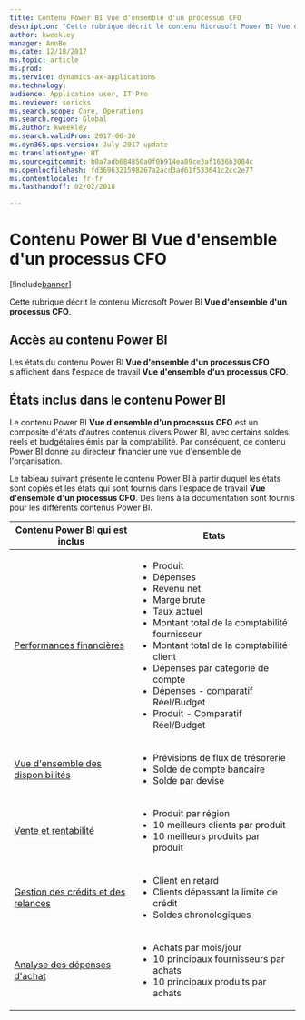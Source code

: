 ```yaml
---
title: Contenu Power BI Vue d'ensemble d'un processus CFO
description: "Cette rubrique décrit le contenu Microsoft Power BI Vue d'ensemble d'un processus CFO."
author: kweekley
manager: AnnBe
ms.date: 12/18/2017
ms.topic: article
ms.prod: 
ms.service: dynamics-ax-applications
ms.technology: 
audience: Application user, IT Pro
ms.reviewer: sericks
ms.search.scope: Core, Operations
ms.search.region: Global
ms.author: kweekley
ms.search.validFrom: 2017-06-30
ms.dyn365.ops.version: July 2017 update
ms.translationtype: HT
ms.sourcegitcommit: b0a7adb684850a0f0b914ea89ce3af1636b3084c
ms.openlocfilehash: fd3696321598267a2acd3ad61f533641c2cc2e77
ms.contentlocale: fr-fr
ms.lasthandoff: 02/02/2018

---
```


# <a name="cfo-overview-power-bi-content"></a>Contenu Power BI Vue d'ensemble d'un processus CFO

[!include[banner](../includes/banner.md)]


Cette rubrique décrit le contenu Microsoft Power BI **Vue d'ensemble d'un processus CFO**. 

## <a name="accessing-the-power-bi-content"></a>Accès au contenu Power BI

Les états du contenu Power BI **Vue d'ensemble d'un processus CFO** s'affichent dans l'espace de travail **Vue d'ensemble d'un processus CFO**.

## <a name="reports-that-are-included-in-the-power-bi-content"></a>États inclus dans le contenu Power BI
Le contenu Power BI **Vue d'ensemble d'un processus CFO** est un composite d'états d'autres contenus divers Power BI, avec certains soldes réels et budgétaires émis par la comptabilité. Par conséquent, ce contenu Power BI donne au directeur financier une vue d'ensemble de l'organisation.

Le tableau suivant présente le contenu Power BI à partir duquel les états sont copiés et les états qui sont fournis dans l'espace de travail **Vue d'ensemble d'un processus CFO**. Des liens à la documentation sont fournis pour les différents contenus Power BI.

| Contenu Power BI qui est inclus     | Etats |
|---------------------------------------|---------|
| [Performances financières](financial-performance-power-bi-content-pack.md) | <ul><li>Produit</li><li>Dépenses</li><li>Revenu net</li><li>Marge brute</li><li>Taux actuel</li><li>Montant total de la comptabilité fournisseur</li><li>Montant total de la comptabilité client</li><li>Dépenses par catégorie de compte</li><li>Dépenses - comparatif Réel/Budget</li><li>Produit - Comparatif Réel/Budget</li></ul> |
| [Vue d'ensemble des disponibilités](../../financials/cash-bank-management/Cash-Overview-Power-BI-content.md) | <ul><li>Prévisions de flux de trésorerie</li><li>Solde de compte bancaire</li><li>Solde par devise</li></ul> |
| [Vente et rentabilité](sales-profitability-performance-content-pack.md) | <ul><li>Produit par région</li><li>10 meilleurs clients par produit</li><li>10 meilleurs produits par produit</li></ul> |
| [Gestion des crédits et des relances](../../financials/accounts-receivable/credit-collections-power-bi.md) | <ul><li>Client en retard</li><li>Clients dépassant la limite de crédit</li><li>Soldes chronologiques</li></ul> |
| [Analyse des dépenses d'achat](../../financials/accounts-receivable/credit-collections-power-bi.md) | <ul><li>Achats par mois/jour</li><li>10 principaux fournisseurs par achats</li><li>10 principaux produits par achats</li></ul> |



